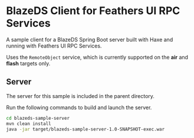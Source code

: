 # BlazeDS Client for Feathers UI RPC Services

A sample client for a BlazeDS Spring Boot server built with Haxe and running with Feathers UI RPC Services.

Uses the `RemoteObject` service, which is currently supported on the **air** and **flash** targets only.

## Server

The server for this sample is included in the parent directory.

Run the following commands to build and launch the server.

```sh
cd blazeds-sample-server
mvn clean install
java -jar target/blazeds-sample-server-1.0-SNAPSHOT-exec.war
```
